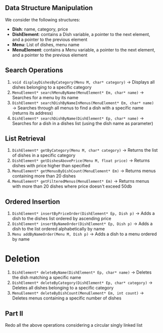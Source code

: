 
## Data Structure Manipulation

We consider the following structures:

- **Dish**: name, category, price  
- **DishElement**: contains a Dish variable, a pointer to the next element, and a pointer to the previous element  
- **Menu**: List of dishes, menu name  
- **MenuElement**: contains a Menu variable, a pointer to the next element, and a pointer to the previous element  

## Search Operations

1. `void displayDishesByCategory(Menu M, char* category)` → Displays all dishes belonging to a specific category  
2. `MenuElement* searchMenuByName(MenuElement* Em, char* name)` → Searches for a menu by its name  
3. `DishElement* searchDishByNameInMenus(MenuElement* Em, char* name)` → Searches through all menus to find a dish with a specific name (returns its address)  
4. `DishElement* searchDishByName(DishElement* Ep, char* name)` → Searches for a dish in a dishes list (using the dish name as parameter)  

## List Retrieval

1. `DishElement* getByCategory(Menu M, char* category)` → Returns the list of dishes in a specific category  
2. `DishElement* getDishesAbovePrice(Menu M, float price)` → Returns dishes with price higher than specified  
3. `MenuElement* getMenusByDishCount(MenuElement* Em)` → Returns menus containing more than 20 dishes  
4. `MenuElement* getFilteredMenus(MenuElement* Em)` → Returns menus with more than 20 dishes where price doesn't exceed 50db  

## Ordered Insertion

1. `DishElement* insertByPriceOrder(DishElement* Ep, Dish p)` → Adds a dish to the dishes list ordered by ascending price  
2. `DishElement* insertByNameOrder(DishElement* Ep, Dish p)` → Adds a dish to the list ordered alphabetically by name  
3. `Menu addByNameOrder(Menu M, Dish p)` → Adds a dish to a menu ordered by name  

# Deletion

1. `DishElement* deleteByName(DishElement* Ep, char* name)` → Deletes the dish matching a specific name  
2. `DishElement* deleteByCategory(DishElement* Ep, char* category)` → Deletes all dishes belonging to a specific category  
3. `MenuElement* deleteByDishCount(MenuElement* Em, int count)` → Deletes menus containing a specific number of dishes  

## Part II

Redo all the above operations considering a circular singly linked list
